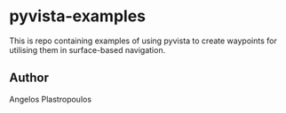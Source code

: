 # pyvista-examples

This is repo containing examples of using pyvista to create waypoints for utilising them in surface-based navigation.

## Author
Angelos Plastropoulos